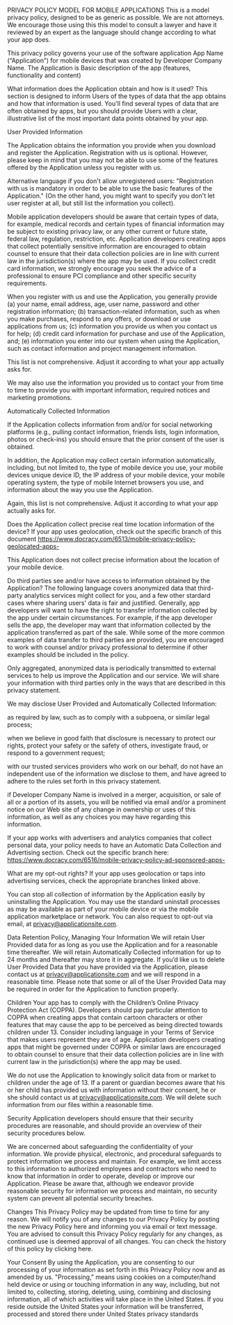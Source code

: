PRIVACY POLICY MODEL FOR MOBILE APPLICATIONS
This is a model privacy policy, designed to be as generic as possible. We are not attorneys. We encourage those using this this model to consult a lawyer and have it reviewed by an expert as the language should change according to what your app does.

This privacy policy governs your use of the software application App Name (“Application”) for mobile devices that was created by Developer Company Name. The Application is Basic description of the app (features, functionality and content) 

 
What information does the Application obtain and how is it used?
This section is designed to inform Users of the types of data that the app obtains and how that information is used. You'll find several types of data that are often obtained by apps, but you should provide Users with a clear, illustrative list of the most important data points obtained by your app.

User Provided Information 

The Application obtains the information you provide when you download and register the Application. Registration with us is optional. However, please keep in mind that you may not be able to use some of the features offered by the Application unless you register with us.

Alternative language if you don't allow unregistered users: "Registration with us is mandatory in order to be able to use the basic features of the Application." (On the other hand, you might want to specify you don't let user register at all, but still list the information you collect).

Mobile application developers should be aware that certain types of data, for example, medical records and certain types of financial information may be subject to existing privacy law, or any other current or future state, federal law, regulation, restriction, etc. Application developers creating apps that collect potentially sensitive information are encouraged to obtain counsel to ensure that their data collection policies are in line with current law in the jurisdiction(s) where the app may be used. If you collect credit card information, we strongly encourage you seek the advice of a professional to ensure PCI compliance and other specific security requirements.
 

When you register with us and use the Application, you generally provide (a) your name, email address, age, user name, password and other registration information; (b) transaction-related information, such as when you make purchases, respond to any offers, or download or use applications from us; (c) information you provide us when you contact us for help; (d) credit card information for purchase and use of the Application, and; (e) information you enter into our system when using the Application, such as contact information and project management information.

This list is not comprehensive. Adjust it according to what your app actually asks for.

We may also use the information you provided us to contact your from time to time to provide you with important information, required notices and marketing promotions.

Automatically Collected Information 

If the Application collects information from and/or for social networking platforms (e.g., pulling contact information, friends lists, login information, photos or check-ins) you should ensure that the prior consent of the user is obtained.
 

In addition, the Application may collect certain information automatically, including, but not limited to, the type of mobile device you use, your mobile devices unique device ID, the IP address of your mobile device, your mobile operating system, the type of mobile Internet browsers you use, and information about the way you use the Application. 

Again, this list is not comprehensive. Adjust it according to what your app actually asks for.

 
Does the Application collect precise real time location information of the device?
If your app uses geolocation, check out the specific branch of this document https://www.docracy.com/6513/mobile-privacy-policy-geolocated-apps-

This Application does not collect precise information about the location of your mobile device. 

 

Do third parties see and/or have access to information obtained by the Application?
The following language covers anonymized data that third-party analytics services might collect for you, and a few other stardard cases where sharing users' data is fair and justified. Generally, app developers will want to have the right to transfer information collected by the app under certain circumstances. For example, if the app developer sells the app, the developer may want that information collected by the application transferred as part of the sale. While some of the more common examples of data transfer to third parties are provided, you are encouraged to work with counsel and/or privacy professional to determine if other examples should be included in the policy.

Only aggregated, anonymized data is periodically transmitted to external services to help us improve the Application and our service. We will share your information with third parties only in the ways that are described in this privacy statement.

We may disclose User Provided and Automatically Collected Information:

as required by law, such as to comply with a subpoena, or similar legal process;

when we believe in good faith that disclosure is necessary to protect our rights, protect your safety or the safety of others, investigate fraud, or respond to a government request;

with our trusted services providers who work on our behalf, do not have an independent use of the information we disclose to them, and have agreed to adhere to the rules set forth in this privacy statement.

if Developer Company Name is involved in a merger, acquisition, or sale of all or a portion of its assets, you will be notified via email and/or a prominent notice on our Web site of any change in ownership or uses of this information, as well as any choices you may have regarding this information.

If your app works with advertisers and analytics companies that collect personal data, your policy needs to have an Automatic Data Collection and Advertising section. Check out the specific branch here: https://www.docracy.com/6516/mobile-privacy-policy-ad-sponsored-apps-

 

What are my opt-out rights?
If your app uses geolocation or taps into advertising services, check the appropriate branches linked above.

You can stop all collection of information by the Application easily by uninstalling the Application. You may use the standard uninstall processes as may be available as part of your mobile device or via the mobile application marketplace or network. You can also request to opt-out via email, at privacy@applicationsite.com.

 

Data Retention Policy, Managing Your Information
We will retain User Provided data for as long as you use the Application and for a reasonable time thereafter. We will retain Automatically Collected information for up to 24 months and thereafter may store it in aggregate. If you’d like us to delete User Provided Data that you have provided via the Application, please contact us at privacy@applicationsite.com and we will respond in a reasonable time. Please note that some or all of the User Provided Data may be required in order for the Application to function properly.

 

Children
Your app has to comply with the Children’s Online Privacy Protection Act (COPPA). Developers should pay particular attention to COPPA when creating apps that contain cartoon characters or other features that may cause the app to be perceived as being directed towards children under 13. Consider including language in your Terms of Service that makes users represent they are of age. Application developers creating apps that might be governed under COPPA or similar laws are encouraged to obtain counsel to ensure that their data collection policies are in line with current law in the jurisdiction(s) where the app may be used.

We do not use the Application to knowingly solicit data from or market to children under the age of 13. If a parent or guardian becomes aware that his or her child has provided us with information without their consent, he or she should contact us at privacy@applicationsite.com. We will delete such information from our files within a reasonable time.

 
Security
Application developers should ensure that their security procedures are reasonable, and should provide an overview of their security procedures below.

We are concerned about safeguarding the confidentiality of your information. We provide physical, electronic, and procedural safeguards to protect information we process and maintain. For example, we limit access to this information to authorized employees and contractors who need to know that information in order to operate, develop or improve our Application. Please be aware that, although we endeavor provide reasonable security for information we process and maintain, no security system can prevent all potential security breaches.

 

Changes
This Privacy Policy may be updated from time to time for any reason. We will notify you of any changes to our Privacy Policy by posting the new Privacy Policy here and informing you via email or text message. You are advised to consult this Privacy Policy regularly for any changes, as continued use is deemed approval of all changes. You can check the history of this policy by clicking here.

 

Your Consent
By using the Application, you are consenting to our processing of your information as set forth in this Privacy Policy now and as amended by us. "Processing,” means using cookies on a computer/hand held device or using or touching information in any way, including, but not limited to, collecting, storing, deleting, using, combining and disclosing information, all of which activities will take place in the United States. If you reside outside the United States your information will be transferred, processed and stored there under United States privacy standards
